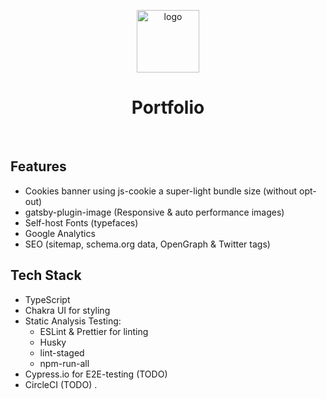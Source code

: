 <a href="https://lpmkdir.com" target="_blank">
  <p align="center">
    <img alt="logo" src="https://images.prismic.io/luiskunz/2d9f4f6f-5a33-424a-af74-8af8ce560bcd_lk-logo-300x300.png?auto=compress,format" width="100" heigh="100" />
  </p>
</a>
<h1 align="center">
  Portfolio
</h1>
<br>

## Features

- Cookies banner using js-cookie a super-light bundle size (without opt-out)
- gatsby-plugin-image (Responsive & auto performance images)
- Self-host Fonts (typefaces)
- Google Analytics
- SEO (sitemap, schema.org data, OpenGraph & Twitter tags)

## Tech Stack

- TypeScript
- Chakra UI for styling
- Static Analysis Testing:
  - ESLint & Prettier for linting
  - Husky
  - lint-staged
  - npm-run-all
- Cypress.io for E2E-testing (TODO)
- CircleCI (TODO) .
